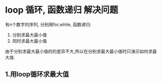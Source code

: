 # loop 循环, 函数递归 解决问题 

有n个数字的序列, 分别用for,while, 函数递归:

1. 分别求最大最小值
2. 同时求最大最小值

由于分别求最大最小值的的差异不大,所以在分别求最大最小值时只演示如何求最大值.

## 1.用loop循环求最大值


